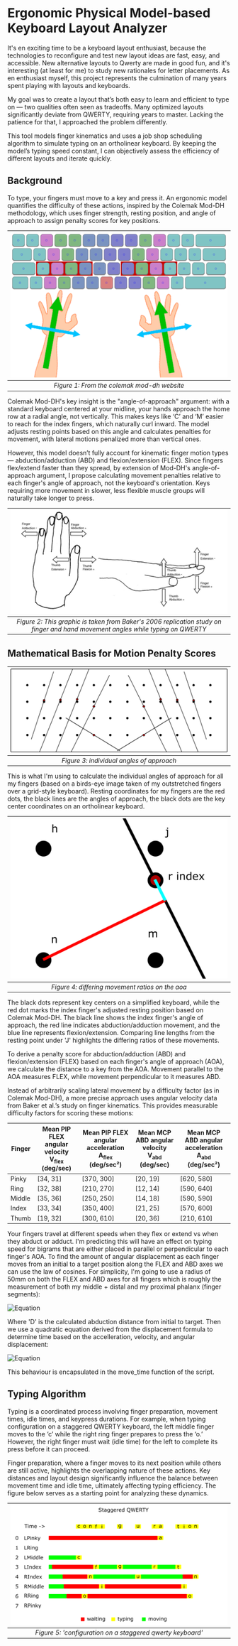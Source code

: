 # Ergonomic Physical Model-based Keyboard Layout Analyzer
It's en exciting time to be a keyboard layout enthusiast, because the technologies to reconfigure and test new layout ideas are fast, easy, and accessible. New alternative layouts to Qwerty are made in good fun, and it's interesting (at least for me) to study new rationales for letter placements. As en enthusiast myself, this project represents the culmination of many years spent playing with layouts and keyboards.

My goal was to create a layout that’s both easy to learn and efficient to type on — two qualities often seen as tradeoffs. Many optimized layouts significantly deviate from QWERTY, requiring years to master. Lacking the patience for that, I approached the problem differently.

This tool models finger kinematics and uses a job shop scheduling algorithm to simulate typing on an ortholinear keyboard. By keeping the model’s typing speed constant, I can objectively assess the efficiency of different layouts and iterate quickly.

## Background

To type, your fingers must move to a key and press it. An ergonomic model quantifies the difficulty of these actions, inspired by the Colemak Mod-DH methodology, which uses finger strength, resting position, and angle of approach to assign penalty scores for key positions.

| ![alt text](https://github.com/mkstp/layout_analyzer/blob/main/Images/iso_angle_approach.png) |
|:---------------------------:|
| *Figure 1: From the colemak mod-dh website* |

Colemak Mod-DH's key insight is the "angle-of-approach" argument: with a standard keyboard centered at your midline, your hands approach the home row at a radial angle, not vertically. This makes keys like ‘C’ and ‘M’ easier to reach for the index fingers, which naturally curl inward. The model adjusts resting points based on this angle and calculates penalties for movement, with lateral motions penalized more than vertical ones.

However, this model doesn’t fully account for kinematic finger motion types — abduction/adduction (ABD) and flexion/extension (FLEX). Since fingers flex/extend faster than they spread, by extension of Mod-DH's angle-of-approach argument, I propose calculating movement penalties relative to each finger's angle of approach, not the keyboard's orientation. Keys requiring more movement in slower, less flexible muscle groups will naturally take longer to press.

| ![alt text](https://github.com/mkstp/layout_analyzer/blob/main/Images/finger_movements.png) |
|:---------------------------:|
| *Figure 2: This graphic is taken from Baker's 2006 replication study on finger and hand movement angles while typing on QWERTY* |

## Mathematical Basis for Motion Penalty Scores

| ![alt text](https://github.com/mkstp/layout_analyzer/blob/main/Images/aoa.png) |
|:---------------------------:|
| *Figure 3: individual angles of approach* |

This is what I'm using to calculate the individual angles of approach for all my fingers (based on a birds-eye image taken of my outstretched fingers over a grid-style keyboard). Resting coordinates for my fingers are the red dots, the black lines are the angles of approach, the black dots are the key center coordinates on an ortholinear keyboard.

| ![alt text](https://github.com/mkstp/layout_analyzer/blob/main/Images/abstract_angle_of_approach.png) |
|:---------------------------:|
| *Figure 4: differing movement ratios on the aoa* |

The black dots represent key centers on a simplified keyboard, while the red dot marks the index finger's adjusted resting position based on Colemak Mod-DH. The black line shows the index finger's angle of approach, the red line indicates abduction/adduction movement, and the blue line represents flexion/extension. Comparing line lengths from the resting point under 'J' highlights the differing ratios of these movements.

To derive a penalty score for abduction/adduction (ABD) and flexion/extension (FLEX) based on each finger's angle of approach (AOA), we calculate the distance to a key from the AOA. Movement parallel to the AOA measures FLEX, while movement perpendicular to it measures ABD.

Instead of arbitrarily scaling lateral movement by a difficulty factor (as in Colemak Mod-DH), a more precise approach uses angular velocity data from Baker et al.’s study on finger kinematics. This provides measurable difficulty factors for scoring these motions:

| Finger          | Mean PIP FLEX angular velocity V<sub>flex</sub> (deg/sec) | Mean PIP FLEX angular acceleration A<sub>flex</sub> (deg/sec²) | Mean MCP ABD angular velocity V<sub>abd</sub> (deg/sec) | Mean MCP ABD angular acceleration A<sub>abd</sub> (deg/sec²) |
|------------------|-----------------------------------------|-----------------------------------------------|----------------------------------------|-----------------------------------------------|
| Pinky           | [34, 31]                                | [370, 300]                                    | [20, 19]                               | [620, 580]                                    |
| Ring            | [32, 38]                                | [210, 270]                                    | [12, 14]                               | [590, 640]                                    |
| Middle          | [35, 36]                                | [250, 250]                                    | [14, 18]                               | [590, 590]                                    |
| Index           | [33, 34]                                | [350, 400]                                    | [21, 25]                               | [570, 600]                                    |
| Thumb           | [19, 32]                                | [300, 610]                                    | [20, 36]                               | [210, 610]                                    |

Your fingers travel at different speeds when they flex or extend vs when they abduct or adduct. I'm predicting this will have an effect on typing speed for bigrams that are either placed in parallel or perpendicular to each finger's AOA. To find the amount of angular displacement as each finger moves from an initial to a target position along the FLEX and ABD axes we can use the law of cosines. For simplicity, I'm going to use a radius of 50mm on both the FLEX and ABD axes for all fingers which is roughly the measurement of both my middle + distal and my proximal phalanx (finger segments):

![Equation](https://latex.codecogs.com/png.latex?\theta_{abd}=\cos^{-1}\left(\frac{5000-D_{abd}^2}{10000}\right))

Where 'D' is the calculated abduction distance from initial to target. Then we use a quadratic equation derived from the displacement formula to determine time based on the accelleration, velocity, and angular displacement:

![Equation](https://latex.codecogs.com/png.latex?t_{abd}=\frac{-V_{abd}+\sqrt{V_{abd}^2+2A_{abd}\theta_{abd}}}{A_{abd}})

This behaviour is encapsulated in the move_time function of the script.

## Typing Algorithm

Typing is a coordinated process involving finger preparation, movement times, idle times, and keypress durations. For example, when typing configuration on a staggered QWERTY keyboard, the left middle finger moves to the ‘c’ while the right ring finger prepares to press the ‘o.’ However, the right finger must wait (idle time) for the left to complete its press before it can proceed.

Finger preparation, where a finger moves to its next position while others are still active, highlights the overlapping nature of these actions. Key distances and layout design significantly influence the balance between movement time and idle time, ultimately affecting typing efficiency. The figure below serves as a starting point for analyzing these dynamics.

| ![alt text](https://github.com/mkstp/layout_analyzer/blob/main/Images/configuration.png) |
|:---------------------------:|
| *Figure 5: 'configuration on a staggered qwerty keyboard'* |